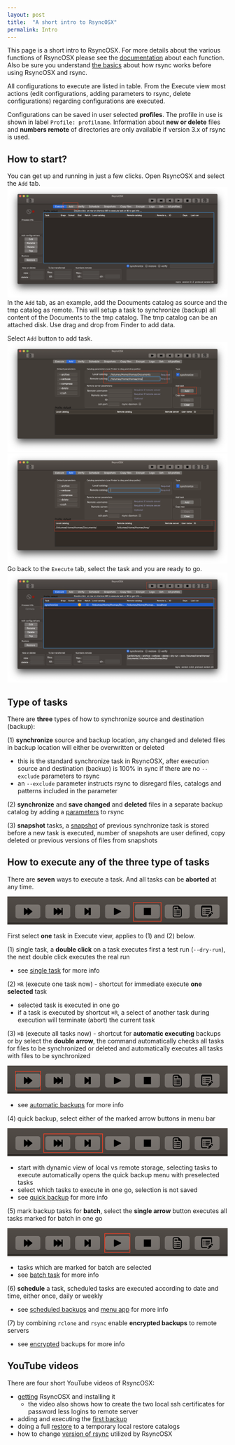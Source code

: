 ```yaml
---
layout: post
title:  "A short intro to RsyncOSX"
permalink: Intro
---
```

This page is a short intro to RsyncOSX. For more details about the various functions of RsyncOSX please see the [documentation](/AboutRsyncOSX) about each function. Also be sure you understand  [the basics](/HowtoUseRsyncOSX)  about how rsync works before using RsyncOSX and rsync.

All configurations to execute are listed in table. From the Execute view most actions (edit configurations, adding parameters to rsync, delete configurations) regarding configurations are executed.

Configurations can be saved in user selected **profiles**. The profile in use is shown in label `Profile: profilname`. Information about **new or delete** files and **numbers remote** of directories are only available if version 3.x of rsync is used.

## How to start?

You can get up and running in just a few clicks. Open RsyncOSX and select the `Add` tab.
![](/images/RsyncOSX/master/intro/main1.png)
In the `Add` tab, as an example, add the Documents catalog as source and the tmp catalog as remote. This will setup a task to synchronize (backup) all content of the Documents to the tmp catalog. The tmp catalog can be an attached disk. Use drag and drop from Finder to add data.

Select `Add` button to add task.
![](/images/RsyncOSX/master/intro/main2.png)
![](/images/RsyncOSX/master/intro/main3.png)
Go back to the `Execute` tab, select the task and you are ready to go.
![](/images/RsyncOSX/master/intro/main4.png)

## Type of tasks

There are **three** types of how to synchronize source and destination (backup):

(1) **synchronize** source and backup location, any changed and deleted files in backup location will either be overwritten or deleted
  - this is the standard synchronize task in RsyncOSX, after execution source and destination (backup) is 100% in sync if there are no `--exclude` parameters to rsync
  - an `--exclude` parameter instructs rsync to disregard files, catalogs and patterns included in the parameter

(2) **synchronize** and **save changed** and **deleted** files in a separate backup catalog by adding a [parameters](/Parameters) to rsync

(3) **snapshot**  tasks, a [snapshot](/Snapshots) of previous synchronize task is stored before a new task is executed, number of snapshots are user defined, copy deleted or previous versions of files from snapshots


## How to execute any of the three type of tasks

There are **seven** ways to execute a task. And all tasks can be **aborted** at any time.

![](/images/RsyncOSX/master/intro/menu1.png)

First select **one** task in Execute view, applies to (1) and (2) below.

(1) single task, a **double click** on a task executes first a test run (`--dry-run`), the next double click executes the real run

- see [single task](/SingleTask) for more info

(2) `⌘R` (execute one task now) - shortcut for immediate execute **one selected** task
- selected task is executed in one go
- if a task is executed by shortcut `⌘R`, a select of another task during execution will terminate (abort) the current task

(3) `⌘B` (execute all tasks now) - shortcut for **automatic executing** backups or by select the **double arrow**, the command automatically checks all tasks for files to be synchronized or deleted and automatically executes all tasks with files to be synchronized

![](/images/RsyncOSX/master/intro/menu2.png)

- see [automatic backups](/Automatic) for more info

(4) quick backup, select either of the marked arrow buttons in menu bar

![](/images/RsyncOSX/master/intro/menu3.png)

- start with dynamic view of local vs remote storage, selecting tasks to execute automatically opens the quick backup menu with preselected tasks
- select which tasks to execute in one go, selection is not saved
- see [quick backup](/Quickbackup) for more info

(5) mark backup tasks for **batch**, select the **single arrow** button executes all tasks marked for batch in one go

![](/images/RsyncOSX/master/intro/menu4.png)

- tasks which are marked for batch are selected
- see [batch task](/BatchTask) for more info

(6) **schedule** a task, scheduled tasks are executed according to date and time, either once, daily or weekly

- see [scheduled backups](/ScheduleTasks) and [menu app](/Menuapp) for more info

(7) by combining `rclone` and `rsync` enable **encrypted backups** to remote servers

- see [encrypted](/Encrypted) backups for more info

## YouTube videos

There are four short YouTube videos of RsyncOSX:

- [getting](https://youtu.be/MrT8NzdF9dE) RsyncOSX and installing it
  - the video also shows how to create the two local ssh certificates for password less logins to remote server
- adding and executing the [first backup](https://youtu.be/8oe1lKgiDx8)
- doing a full [restore](https://youtu.be/-R6n_8fl6Ls) to a temporary local restore catalogs
- how to change [version of rsync](https://youtu.be/mVFL25-lo6Y) utilized by RsyncOSX
